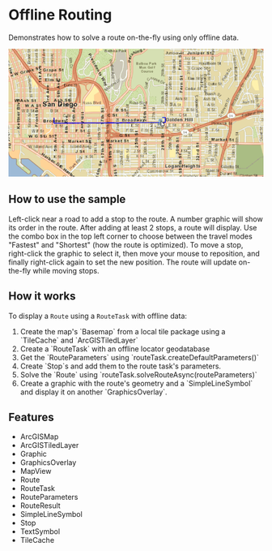 <h1>Offline Routing</h1>

<p>Demonstrates how to solve a route on-the-fly using only offline data.</p>

<p><img src="OfflineRouting.png"/></p>

<h2>How to use the sample</h2>

<p>Left-click near a road to add a stop to the route. A number graphic will show its order in the route. After 
adding at least 2 stops, a route will display. Use the combo box in the top left corner to choose between the travel 
modes "Fastest" and "Shortest" (how the route is optimized). To move a stop, right-click the graphic to select it, 
then move your mouse to reposition, and finally right-click again to set the new position. The route will update 
on-the-fly while moving stops.</p>

<h2>How it works</h2>

<p>To display a <code>Route</code> using a <code>RouteTask</code> with offline data:</p>

<ol>
  <li>Create the map's `Basemap` from a local tile package using a `TileCache` and `ArcGISTiledLayer`</li>
  <li>Create a `RouteTask` with an offline locator geodatabase</li>
  <li>Get the `RouteParameters` using `routeTask.createDefaultParameters()`</li>
  <li>Create `Stop`s and add them to the route task's parameters.</li>
  <li>Solve the `Route` using `routeTask.solveRouteAsync(routeParameters)`</li>
  <li>Create a graphic with the route's geometry and a `SimpleLineSymbol` and display it on another 
  `GraphicsOverlay`.</li>
</ol>

<h2>Features</h2>

<ul>
  <li>ArcGISMap</li>
  <li>ArcGISTiledLayer</li>
  <li>Graphic</li>
  <li>GraphicsOverlay</li>
  <li>MapView</li>
  <li>Route</li>
  <li>RouteTask</li>
  <li>RouteParameters</li>
  <li>RouteResult</li>
  <li>SimpleLineSymbol</li>
  <li>Stop</li>
  <li>TextSymbol</li>
  <li>TileCache</li>
</ul>